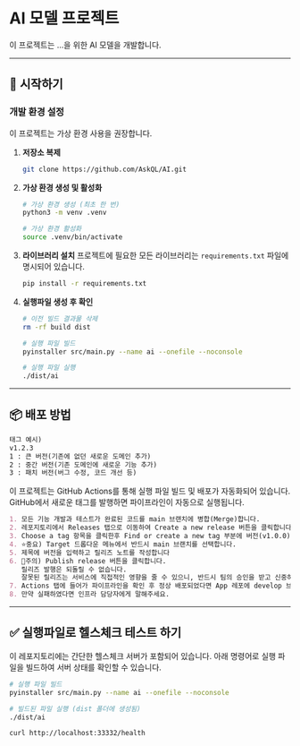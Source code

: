 # AI 모델 프로젝트

이 프로젝트는 ...을 위한 AI 모델을 개발합니다.

---

## 🚀 시작하기

### **개발 환경 설정**

이 프로젝트는 가상 환경 사용을 권장합니다.

1.  **저장소 복제**
    ```bash
    git clone https://github.com/AskQL/AI.git
    ```

2.  **가상 환경 생성 및 활성화**
    ```bash
    # 가상 환경 생성 (최초 한 번)
    python3 -m venv .venv

    # 가상 환경 활성화
    source .venv/bin/activate
    ```

3.  **라이브러리 설치**
    프로젝트에 필요한 모든 라이브러리는 `requirements.txt` 파일에 명시되어 있습니다.
    ```bash
    pip install -r requirements.txt
    ```

4.  **실행파일 생성 후 확인**
    ```bash
    # 이전 빌드 결과물 삭제
    rm -rf build dist
    
    # 실행 파일 빌드
    pyinstaller src/main.py --name ai --onefile --noconsole
    
    # 실행 파일 실행
    ./dist/ai
    ```

---

## 📦 배포 방법

~~~markdown
태그 예시)  
v1.2.3  
1 : 큰 버전(기존에 없던 새로운 도메인 추가)  
2 : 중간 버전(기존 도메인에 새로운 기능 추가)  
3 : 패치 버전(버그 수정, 코드 개선 등)  
~~~

이 프로젝트는 GitHub Actions를 통해 실행 파일 빌드 및 배포가 자동화되어 있습니다.
GitHub에서 새로운 태그를 발행하면 파이프라인이 자동으로 실행됩니다.

~~~markdown
1. 모든 기능 개발과 테스트가 완료된 코드를 main 브랜치에 병합(Merge)합니다.
2. 레포지토리에서 Releases 탭으로 이동하여 Create a new release 버튼을 클릭합니다.
3. Choose a tag 항목을 클릭한후 Find or create a new tag 부분에 버전(v1.0.0)과 같이 새로운 버전 태그를 입력하고 아래 Create new tag를 클릭하여 태그를 생성합니다.
4. ⭐중요) Target 드롭다운 메뉴에서 반드시 main 브랜치를 선택합니다.
5. 제목에 버전을 입력하고 릴리즈 노트를 작성합니다
6. 🚨주의) Publish release 버튼을 클릭합니다.
   릴리즈 발행은 되돌릴 수 없습니다.
   잘못된 릴리즈는 서비스에 직접적인 영향을 줄 수 있으니, 반드시 팀의 승인을 받고 신중하게 진행해 주십시오.
7. Actions 탭에 들어가 파이프라인을 확인 후 정상 배포되었다면 App 레포에 develop 브랜치에서 실행 파일을 확인합니다.
8. 만약 실패하였다면 인프라 담당자에게 말해주세요.
~~~


---

## ✅ 실행파일로 헬스체크 테스트 하기

이 레포지토리에는 간단한 헬스체크 서버가 포함되어 있습니다. 아래 명령어로 실행 파일을 빌드하여 서버 상태를 확인할 수 있습니다.

```bash
# 실행 파일 빌드
pyinstaller src/main.py --name ai --onefile --noconsole

# 빌드된 파일 실행 (dist 폴더에 생성됨)
./dist/ai

curl http://localhost:33332/health
```